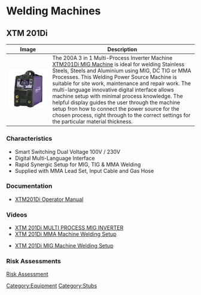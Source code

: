 # Welding Machines

## XTM 201Di

| Image                                   | Description                                                                                                                                                                                                                                                                                                                                                                                                                                                                                                                                              |
|-----------------------------------------|----------------------------------------------------------------------------------------------------------------------------------------------------------------------------------------------------------------------------------------------------------------------------------------------------------------------------------------------------------------------------------------------------------------------------------------------------------------------------------------------------------------------------------------------------------|
| ![XTM 201Di](xtm201di/XTM201Di_ISO.png) | The 200A 3 in 1 Multi-Process Inverter Machine [XTM201Di MIG Machine](https://parweld.com/product/xtm201di/) is ideal for welding Stainless Steels, Steels and Aluminium using MIG, DC TIG or MMA Processes. This Welding Power Source Machine is suitable for site work, maintenance and repair work. The multi-language innovative digital interface allows machine setup with minimal process knowledge. The helpful display guides the user through the machine setup fron how to connect the power source for the chosen process, right through to the correct settings for the particular material thickness. |

### Characteristics

- Smart Switching Dual Voltage 100V / 230V 
- Digital Multi-Language Interface 
- Rapid Synergic Setup for MIG, TIG & MMA Welding 
- Supplied with MMA Lead Set, Input Cable and Gas Hose

### Documentation

- [XTM201Di Operator Manual ](xtm201di/Instructions_XTM-201Di_Issue-3.pdf)

### Videos

- [XTM 201Di MULTI PROCESS MIG INVERTER](https://www.youtube.com/watch?v=3G1hJrQry28)
- [XTM 201Di MMA Machine Welding Setup](https://www.youtube.com/watch?v=jucLqCA6c6g)

[//]: # (- [XTM 201Di TIG Machine Welding Setup]&#40;https://www.youtube.com/watch?v=MqrYoK6m0WU&#41;)
- [XTM 201Di MIG Machine Welding Setup](https://www.youtube.com/watch?v=e8vuY6fhEuE)

### Risk Assessments

[Risk Assessment](https://docs.google.com/document/d/1Nxx7gC6ZlFJ3FDdt4ViFRJvyCdW8pJC49f7d4CRjHVY/edit?usp=sharing)

[Category:Equipment](Category:Equipment "wikilink")
[Category:Stubs](Category:Stubs "wikilink")
